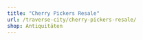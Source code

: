 ```yaml
---
title: "Cherry Pickers Resale"
url: /traverse-city/cherry-pickers-resale/
shop: Antiquitäten
---
```


